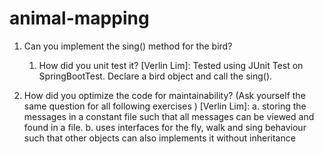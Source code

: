 # animal-mapping

1. Can you implement the sing() method for the bird?
	1. How did you unit test it?
	[Verlin Lim]: Tested using JUnit Test on SpringBootTest. Declare a bird object and call the sing().

2. How did you optimize the code for maintainability? (Ask yourself the same
question for all following exercises )
[Verlin Lim]: 
	a. storing the messages in a constant file such that all messages can be viewed and found in a file.
	b. uses interfaces for the fly, walk and sing behaviour such that other objects can also implements it without inheritance

